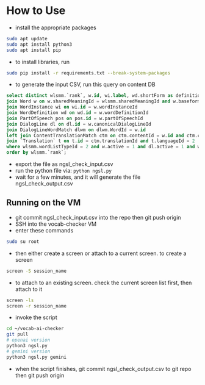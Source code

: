 # How to Use

- install the appropriate packages
```bash
sudo apt update
sudo apt install python3
sudo apt install pip
```
- to install libraries, run
```bash
sudo pip install -r requirements.txt --break-system-packages
```
- to generate the input CSV, run this query on content DB
```sql
select distinct wlsmm.`rank`, w.id, wi.label, wd.shortForm as definition, pos.label as POS, t.`text` as japaneseTranslation, dl.transcript as canonicalLine from WordListSharedMeaningMatch wlsmm
join Word w on w.sharedMeaningId = wlsmm.sharedMeaningId and w.baseform = 1
join WordInstance wi on wi.id = w.wordInstanceId
join WordDefinition wd on wd.id = w.wordDefinitionId
join PartOfSpeech pos on pos.id = w.partOfSpeechId
join DialogLine dl on dl.id = w.canonicalDialogLineId
join DialogLineWordMatch dlwm on dlwm.WordId = w.id
left join ContentTranslationMatch ctm on ctm.contentId = w.id and ctm.contentTranslationTypeId = 41
join `Translation` t on t.id = ctm.translationId and t.languageId = 2
where wlsmm.wordListTypeId = 2 and w.active = 1 and dl.active = 1 and wd.active = 1 and wi.active = 1 and ctm.active = 1 and t.active = 1
order by wlsmm.`rank`;
```
- export the file as ngsl_check_input.csv
- run the python file via: `python ngsl.py`
- wait for a few minutes, and it will generate the file ngsl_check_output.csv

## Running on the VM
- git commit ngsl_check_input.csv into the repo then git push origin
- SSH into the vocab-checker VM
- enter these commands
```bash
sudo su root
```

- then either create a screen or attach to a current screen. to create a screen
```bash
screen -S session_name
```
- to attach to an existing screen. check the current screen list first, then attach to it
```bash
screen -ls
screen -r session_name
```
- invoke the script
```bash
cd ~/vocab-ai-checker
git pull
# openai version
python3 ngsl.py
# gemini version
python3 ngsl.py gemini
```

- when the script finishes, git commit ngsl_check_output.csv to git repo then git push origin
